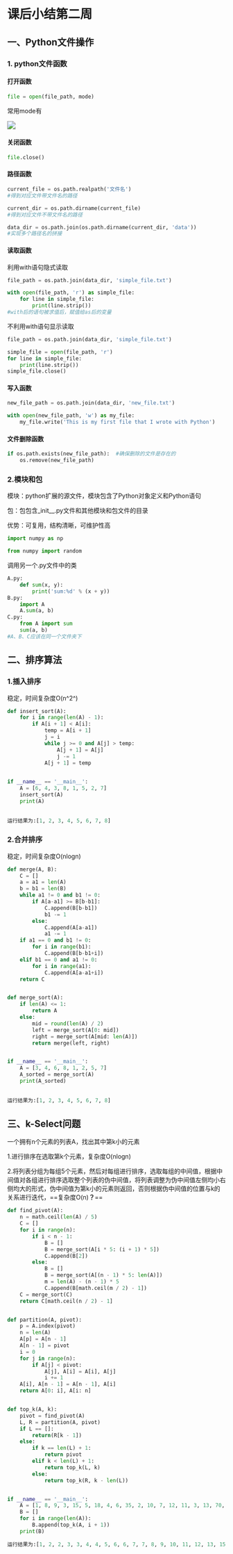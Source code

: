 # 课后小结第二周

## 一、Python文件操作

### 1. python文件函数

#### 打开函数

```python
file = open(file_path, mode)
```

常用mode有

<img src = "C:\Users\zhouyao\Desktop\学习\大三上\大数据与机器智能\open函数常用模式.png" style = "zoom:120%;"/>

#### 关闭函数

```python
file.close()
```

#### 路径函数

```python
current_file = os.path.realpath('文件名') 
#得到对应文件带文件名的路径

current_dir = os.path.dirname(current_file)
#得到对应文件不带文件名的路径

data_dir = os.path.join(os.path.dirname(current_dir, 'data'))
#实现多个路径名的拼接
```

#### 读取函数

利用with语句隐式读取

```python
file_path = os.path.join(data_dir, 'simple_file.txt')

with open(file_path, 'r') as simple_file:
    for line in simple_file:
        print(line.strip())
#with后的语句被求值后，赋值给as后的变量
```

不利用with语句显示读取

```python
file_path = os.path.join(data_dir, 'simple_file.txt')

simple_file = open(file_path, 'r')
for line in simple_file:
    print(line.strip())
simple_file.close()
```

#### 写入函数

```python
new_file_path = os.path.join(data_dir, 'new_file.txt')

with open(new_file_path, 'w') as my_file:
    my_file.write('This is my first file that I wrote with Python')
```

#### 文件删除函数

```python
if os.path.exists(new_file_path):  #确保删除的文件是存在的
	os.remove(new_file_path)
```

### 2.模块和包

模块：python扩展的源文件，模块包含了Python对象定义和Python语句

包：包包含_init__.py文件和其他模块和包文件的目录

优势：可复用，结构清晰，可维护性高

```python
import numpy as np

from numpy import random
```

调用另一个.py文件中的类

```python
A.py:
    def sum(x, y):
        print('sum:%d' % (x + y))
B.py:
    import A
    A.sum(a, b)
C.py:
    from A import sum
    sum(a, b)
#A、B、C应该在同一个文件夹下
```





## 二、排序算法

### 1.插入排序

稳定，时间复杂度O(n^2^)

```python
def insert_sort(A):
    for i in range(len(A) - 1):
        if A[i + 1] < A[i]:
            temp = A[i + 1]
            j = i
            while j >= 0 and A[j] > temp:
                A[j + 1] = A[j]
                j -= 1
            A[j + 1] = temp

            
if __name__ == '__main__':
    A = [6, 4, 3, 8, 1, 5, 2, 7]
    insert_sort(A)
    print(A)
    
    
运行结果为:[1, 2, 3, 4, 5, 6, 7, 8]    
```

### 2.合并排序

稳定，时间复杂度O(nlogn)

```python
def merge(A, B):
    C = []
    a = a1 = len(A)
    b = b1 = len(B)
    while a1 != 0 and b1 != 0:
        if A[a-a1] >= B[b-b1]:
            C.append(B[b-b1])
            b1 -= 1
        else:
            C.append(A[a-a1])
            a1 -= 1
    if a1 == 0 and b1 != 0:
        for i in range(b1):
            C.append(B[b-b1+i])
    elif b1 == 0 and a1 != 0:
        for i in range(a1):
            C.append(A[a-a1+i])
    return C


def merge_sort(A):
    if len(A) <= 1:
        return A
    else:
        mid = round(len(A) / 2)
        left = merge_sort(A[0: mid])
        right = merge_sort(A[mid: len(A)])
        return merge(left, right)


if __name__ == '__main__':
    A = [3, 4, 6, 8, 1, 2, 5, 7]
    A_sorted = merge_sort(A)
    print(A_sorted)
    
    
运行结果为:[1, 2, 3, 4, 5, 6, 7, 8] 
```

## 三、k-Select问题

一个拥有n个元素的列表A，找出其中第k小的元素

1.进行排序在选取第k个元素，复杂度O(nlogn)

2.将列表分组为每组5个元素，然后对每组进行排序，选取每组的中间值，根据中间值对各组进行排序选取整个列表的伪中间值，将列表调整为伪中间值左侧均小右侧均大的形式，伪中间值为第k小的元素则返回，否则根据伪中间值的位置与k的关系进行迭代，==复杂度O(n)**？**==

```python
def find_pivot(A):
    n = math.ceil(len(A) / 5)
    C = []
    for i in range(n):
        if i < n - 1:
            B = []
            B = merge_sort(A[i * 5: (i + 1) * 5])
            C.append(B[2])
        else:
            B = []
            B = merge_sort(A[(n - 1) * 5: len(A)])
            m = len(A) - (n - 1) * 5
            C.append(B[math.ceil(m / 2) - 1])
    C = merge_sort(C)
    return C[math.ceil(n / 2) - 1]


def partition(A, pivot):
    p = A.index(pivot)
    n = len(A)
    A[p] = A[n - 1]
    A[n - 1] = pivot
    i = 0
    for j in range(n):
        if A[j] < pivot:
            A[j], A[i] = A[i], A[j]
            i += 1
    A[i], A[n - 1] = A[n - 1], A[i]
    return A[0: i], A[i: n]


def top_k(A, k):
    pivot = find_pivot(A)
    L, R = partition(A, pivot)
    if L == []:
        return(R[k - 1])
    else:
        if k == len(L) + 1:
            return pivot
        elif k < len(L) + 1:
            return top_k(L, k)
        else:
            return top_k(R, k - len(L))


if __name__ == '__main__':
    A = [1, 8, 9, 3, 15, 5, 18, 4, 6, 35, 2, 10, 7, 12, 11, 3, 13, 70, 4, 2, 6, 7, 17, 22]
    B = []
    for i in range(len(A)):
        B.append(top_k(A, i + 1))
    print(B)
    
运行结果为:[1, 2, 2, 3, 3, 4, 4, 5, 6, 6, 7, 7, 8, 9, 10, 11, 12, 13, 15, 17, 18, 22, 35, 70]    
```

